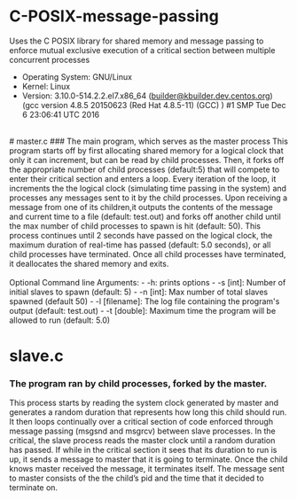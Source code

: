 # C-POSIX-message-passing
Uses the C POSIX library for shared memory and message passing to enforce mutual exclusive execution of a critical section between multiple concurrent processes <br>
- Operating System: GNU/Linux 
- Kernel: Linux 
- Version: 3.10.0-514.2.2.el7.x86_64 (builder@kbuilder.dev.centos.org) (gcc version 4.8.5 20150623 (Red Hat 4.8.5-11) (GCC) ) #1 SMP Tue Dec 6 23:06:41 UTC 2016 
<br>
# master.c
### The main program, which serves as the master process
This program starts off by first allocating shared memory for a logical clock that only it can increment, but can 
be read by child processes. Then, it forks off the appropriate number of child processes (default:5) that will compete
to enter their critical section and enters a loop. Every iteration of the loop, it increments the the logical clock (simulating time passing in the system) and processes any messages sent to it by the child processes. Upon receiving a 
message from one of its children,it outputs the contents of the message and current time to a file (default: test.out) 
and forks off another child until the max number of child processes to spawn is hit (default: 50). This process continues
until 2 seconds have passed on the logical clock, the maximum duration of real-time has passed (default: 5.0 seconds), 
or all child processes have terminated. Once all child processes have terminated, it deallocates the shared memory and exits.
<br><br>Optional Command line Arguments:
- -h: prints options
- -s [int]: Number of initial slaves to spawn (default: 5)
- -n [int]: Max number of total slaves spawned (default 50)
- -l [filename]: The log file containing the program's output (default: test.out)
- -t [double]: Maximum time the program will be allowed to run (default: 5.0) 

# slave.c
### The program ran by child processes, forked by the master.
This process starts by reading the system clock generated by master and generates a random duration that represents 
how long this child should run. It then loops continually over a critical section of code enforced through message passing 
(msgsnd and msgrcv) between slave processes. In the critical, the slave process reads the master clock until a random 
duration has passed. If while in the critical section it sees that its duration to run is up, it sends a message to master 
that it is going to terminate. Once the child knows master received the message, it terminates itself. The message sent to 
master consists of the the child’s pid and the time that it decided to terminate on.
